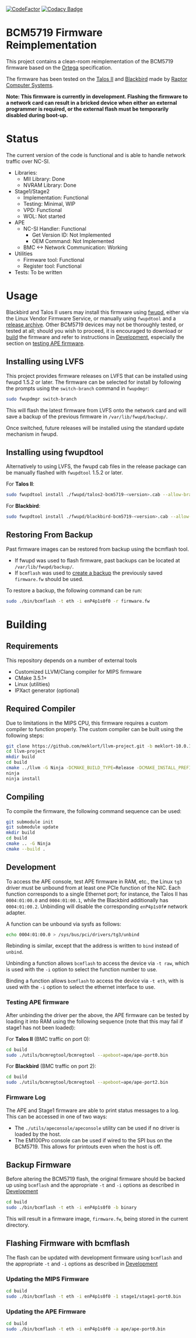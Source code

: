 [![CodeFactor](https://www.codefactor.io/repository/github/meklort/bcm5719-fw/badge)](https://www.codefactor.io/repository/github/meklort/bcm5719-fw) [![Codacy Badge](https://app.codacy.com/project/badge/Grade/1714ef8c9b124be6a7f86c67cb63b63f)](https://www.codacy.com/gh/meklort/bcm5719-fw/dashboard?utm_source=github.com&amp;utm_medium=referral&amp;utm_content=meklort/bcm5719-fw&amp;utm_campaign=Badge_Grade)

# BCM5719 Firmware Reimplementation
This project contains a clean-room reimplementation of the BCM5719 firmware based on the [Ortega](https://github.com/hlandau/ortega/blob/master/rtg-spec.md) specification.

The firmware has been tested on the [Talos II](https://wiki.raptorcs.com/wiki/Talos_II) and [Blackbird](https://wiki.raptorcs.com/wiki/Blackbird) made by [Raptor Computer Systems](https://www.raptorcs.com/).

**Note: This firmware is currently in development. Flashing the firmware to a network card can result in a bricked device when either an external programmer is required, or the external flash must be temporarily disabled during boot-up.**

# Status
The current version of the code is functional and is able to handle network traffic over NC-SI.
- Libraries:
  - MII Library: Done
  - NVRAM Library: Done
- Stage1/Stage2
  - Implementation: Functional
  - Testing: Minimal, WIP
  - VPD: Functional
  - WOL: Not started
- APE
  - NC-SI Handler: Functional
    - Get Version ID: Not Implemented
    - OEM Command: Not Implemented
  - BMC <-> Network Communication: Working
- Utilities
  - Firmware tool: Functional
  - Register tool: Functional
- Tests: To be written

# Usage
Blackbird and Talos II users may install this firmware using [fwupd](https://fwupd.org/), either via the Linux Vendor Firmware Service, or manually using `fwupdtool` and a [release archive](https://github.com/meklort/bcm5719-fw/releases). Other BCM5719 devices may not be thoroughly tested, or tested at all; should you wish to proceed, it is encouraged to download or [build](#building) the firmware and refer to instructions in [Development](#development), especially the section on [testing APE firmware](#testing-ape-firmware).

## Installing using LVFS
This project provides firmware releases on LVFS that can be installed using fwupd 1.5.2 or later.
The firmware can be selected for install by following the prompts using the `switch-branch` command in `fwupdmgr`:
```bash
sudo fwupdmgr switch-branch
```

This will flash the latest firmware from LVFS onto the network card and will save a backup of the previous firmware in `/var/lib/fwupd/backup/`.

Once switched, future releases will be installed using the standard update mechanism in fwupd.

## Installing using fwupdtool
Alternatively to using LVFS, the fwupd cab files in the release package can be manually flashed with `fwupdtool` 1.5.2 or later.

For **Talos II**:
```bash
sudo fwupdtool install ./fwupd/talos2-bcm5719-<version>.cab --allow-branch-switch
```
For **Blackbird**:
```bash
sudo fwupdtool install ./fwupd/blackbird-bcm5719-<version>.cab --allow-branch-switch
```

## Restoring From Backup
Past firmware images can be restored from backup using the bcmflash tool.
- If fwupd was used to flash firmware, past backups can be located at `/var/lib/fwupd/backup/`.
- If `bcmflash` was used to [create a backup](#backup-firmware) the previously saved `firmware.fw` should be used.

To restore a backup, the following command can be run:
```bash
sudo ./bin/bcmflash -t eth -i enP4p1s0f0 -r firmware.fw
```

# Building

## Requirements
This repository depends on a number of external tools
- Customized LLVM/Clang compiler for MIPS firmware
- CMake 3.5.1+
- Linux (utilities)
- IPXact generator (optional)

## Required Compiler
Due to limitations in the MIPS CPU, this firmware requires a custom compiler to function properly.
The custom compiler can be built using the following steps:
```bash
git clone https://github.com/meklort/llvm-project.git -b meklort-10.0.1
cd llvm-project
mkdir build
cd build
cmake ../llvm -G Ninja -DCMAKE_BUILD_TYPE=Release -DCMAKE_INSTALL_PREFIX=~/llvm-bcm5719 -DLLVM_ENABLE_PROJECTS="lld;clang"
ninja
ninja install
```

## Compiling
To compile the firmware, the following command sequence can be used:
```bash
git submodule init
git submodule update
mkdir build
cd build
cmake .. -G Ninja
cmake --build .
```

## Development
To access the APE console, test APE firmware in RAM, etc., the Linux `tg3` driver must be unbound from at least one PCIe function of the NIC. Each function corresponds to a single Ethernet port; for instance, the Talos II has `0004:01:00.0` and `0004:01:00.1`, while the Blackbird additionally has `0004:01:00.2`. Unbinding will disable the corresponding `enP4p1s0f#` network adapter.

A function can be unbound via sysfs as follows:
```bash
echo 0004:01:00.0 > /sys/bus/pci/drivers/tg3/unbind
```

Rebinding is similar, except that the address is written to `bind` instead of `unbind`.

Unbinding a function allows `bcmflash` to access the device via `-t raw`, which is used with the `-i` option to select the function number to use.

Binding a function allows `bcmflash` to access the device via `-t eth`, with is used with the `-i` option to select the ethernet interface to use.

### Testing APE firmware

After unbinding the driver per the above, the APE firmware can be tested by loading it into RAM using the following sequence (note that this may fail if stage1 has not been loaded):

For **Talos II** (BMC traffic on port 0):
```bash
cd build
sudo ./utils/bcmregtool/bcmregtool --apeboot=ape/ape-port0.bin
```

For **Blackbird** (BMC traffic on port 2):
```bash
cd build
sudo ./utils/bcmregtool/bcmregtool --apeboot=ape/ape-port2.bin
```

### Firmware Log
The APE and Stage1 firmware are able to print status messages to a log. This can be accessed in one of two ways:
- The ```./utils/apeconsole/apeconsole``` utility can be used if no driver is loaded by the host.
- The EM100Pro console can be used if wired to the SPI bus on the BCM5719. This allows for printouts even when the host is off.

## Backup Firmware
Before altering the BCM5719 flash, the original firmware should be backed up using `bcmflash` and the appropriate `-t` and `-i` options as described in [Development](#Development)

```bash
cd build
sudo ./bin/bcmflash -t eth -i enP4p1s0f0 -b binary
```
This will result in a firmware image, `firmware.fw`, being stored in the current directory.

## Flashing Firmware with bcmflash
The flash can be updated with development firmware using `bcmflash` and the appropriate `-t` and `-i` options as described in [Development](#Development)

### Updating the MIPS Firmware
```bash
cd build
sudo ./bin/bcmflash -t eth -i enP4p1s0f0 -1 stage1/stage1-port0.bin
```

### Updating the APE Firmware
```bash
cd build
sudo ./bin/bcmflash -t eth -i enP4p1s0f0 -a ape/ape-port0.bin
```
